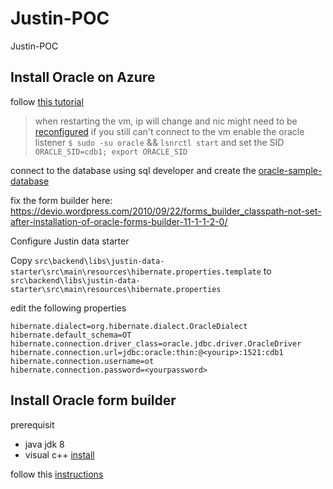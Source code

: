 # Justin-POC

Justin-POC


## Install Oracle on Azure

follow [this tutorial](https://docs.microsoft.com/en-us/azure/virtual-machines/workloads/oracle/oracle-database-quick-create#code-try-1)

> when restarting the vm, ip will change and nic might need to be [reconfigured](https://docs.microsoft.com/en-us/azure/virtual-machines/troubleshooting/reset-network-interface)
> if you still can't connect to the vm enable the oracle listener `$ sudo -su oracle` && `lsnrctl start` and set the SID `ORACLE_SID=cdb1; export ORACLE_SID`


connect to the database using sql developer and create the [oracle-sample-database](https://www.oracletutorial.com/getting-started/oracle-sample-database/)

fix the form builder here:
https://devio.wordpress.com/2010/09/22/forms_builder_classpath-not-set-after-installation-of-oracle-forms-builder-11-1-1-2-0/

Configure Justin data starter

Copy `src\backend\libs\justin-data-starter\src\main\resources\hibernate.properties.template` to `src\backend\libs\justin-data-starter\src\main\resources\hibernate.properties`

edit the following properties

```config
hibernate.dialect=org.hibernate.dialect.OracleDialect
hibernate.default_schema=OT
hibernate.connection.driver_class=oracle.jdbc.driver.OracleDriver
hibernate.connection.url=jdbc:oracle:thin:@<yourip>:1521:cdb1
hibernate.connection.username=ot
hibernate.connection.password=<yourpassword>
```

## Install Oracle form builder

prerequisit

- java jdk 8
- visual c++ [install](https://www.microsoft.com/en-us/download/details.aspx?id=40784)

follow this [instructions](https://oracle-base.com/articles/12c/standalone-forms-builder-12c-installation-on-windows-1221)